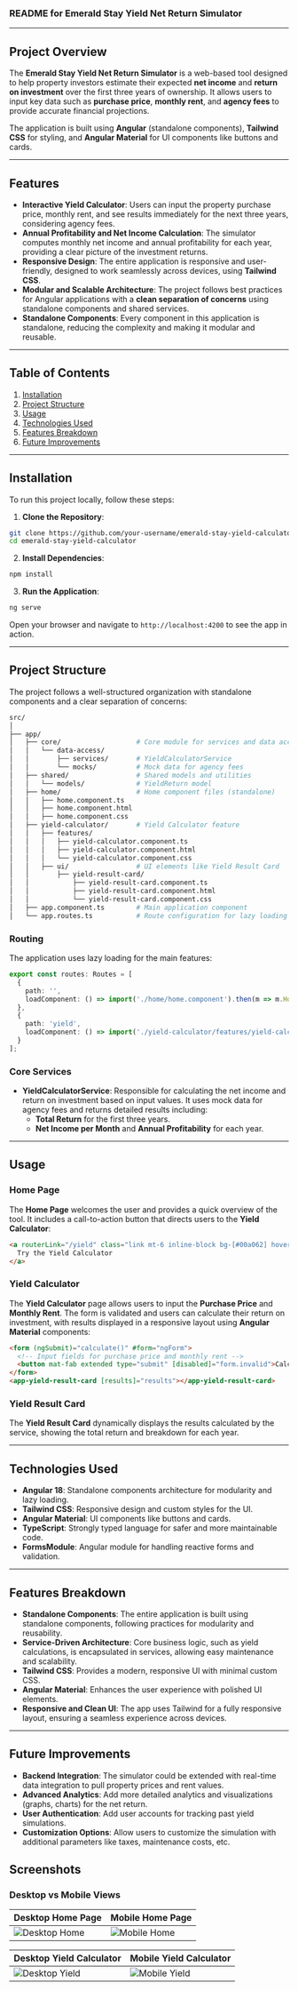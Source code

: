 ### README for **Emerald Stay Yield Net Return Simulator**

---

## Project Overview

The **Emerald Stay Yield Net Return Simulator** is a web-based tool designed to help property investors estimate their expected **net income** and **return on investment** over the first three years of ownership. It allows users to input key data such as **purchase price**, **monthly rent**, and **agency fees** to provide accurate financial projections.

The application is built using **Angular** (standalone components), **Tailwind CSS** for styling, and **Angular Material** for UI components like buttons and cards.

---

## Features

- **Interactive Yield Calculator**: Users can input the property purchase price, monthly rent, and see results immediately for the next three years, considering agency fees.
- **Annual Profitability and Net Income Calculation**: The simulator computes monthly net income and annual profitability for each year, providing a clear picture of the investment returns.
- **Responsive Design**: The entire application is responsive and user-friendly, designed to work seamlessly across devices, using **Tailwind CSS**.
- **Modular and Scalable Architecture**: The project follows best practices for Angular applications with a **clean separation of concerns** using standalone components and shared services.
- **Standalone Components**: Every component in this application is standalone, reducing the complexity and making it modular and reusable.

---

## Table of Contents

1. [Installation](#installation)
2. [Project Structure](#project-structure)
3. [Usage](#usage)
4. [Technologies Used](#technologies-used)
5. [Features Breakdown](#features-breakdown)
6. [Future Improvements](#future-improvements)

---

## Installation

To run this project locally, follow these steps:

1. **Clone the Repository**:

```bash
git clone https://github.com/your-username/emerald-stay-yield-calculator.git
cd emerald-stay-yield-calculator
```

2. **Install Dependencies**:

```bash
npm install
```

3. **Run the Application**:

```bash
ng serve
```

Open your browser and navigate to `http://localhost:4200` to see the app in action.

---

## Project Structure

The project follows a well-structured organization with standalone components and a clear separation of concerns:

```bash
src/
│
├── app/
│   ├── core/                   # Core module for services and data access
│   │   └── data-access/
│   │       ├── services/       # YieldCalculatorService
│   │       └── mocks/          # Mock data for agency fees
│   ├── shared/                 # Shared models and utilities
│   │   └── models/             # YieldReturn model
│   ├── home/                   # Home component files (standalone)
│   │   ├── home.component.ts
│   │   ├── home.component.html
│   │   ├── home.component.css
│   ├── yield-calculator/       # Yield Calculator feature
│   │   ├── features/
│   │   │   ├── yield-calculator.component.ts
│   │   │   ├── yield-calculator.component.html
│   │   │   └── yield-calculator.component.css
│   │   ├── ui/                 # UI elements like Yield Result Card
│   │       ├── yield-result-card/
│   │           ├── yield-result-card.component.ts
│   │           ├── yield-result-card.component.html
│   │           └── yield-result-card.component.css
│   ├── app.component.ts        # Main application component
│   └── app.routes.ts           # Route configuration for lazy loading
```

### Routing

The application uses lazy loading for the main features:

```typescript
export const routes: Routes = [
  {
    path: '',
    loadComponent: () => import('./home/home.component').then(m => m.HomeComponent)
  },
  {
    path: 'yield',
    loadComponent: () => import('./yield-calculator/features/yield-calculator.component').then(m => m.YieldCalculatorComponent)
  }
];
```

### Core Services

- **YieldCalculatorService**: Responsible for calculating the net income and return on investment based on input values. It uses mock data for agency fees and returns detailed results including:
  - **Total Return** for the first three years.
  - **Net Income per Month** and **Annual Profitability** for each year.

---

## Usage

### Home Page

The **Home Page** welcomes the user and provides a quick overview of the tool. It includes a call-to-action button that directs users to the **Yield Calculator**:

```html
<a routerLink="/yield" class="link mt-6 inline-block bg-[#00a062] hover:bg-[#008060] px-6 py-3 rounded-lg transition-colors duration-300">
  Try the Yield Calculator
</a>
```

### Yield Calculator

The **Yield Calculator** page allows users to input the **Purchase Price** and **Monthly Rent**. The form is validated and users can calculate their return on investment, with results displayed in a responsive layout using **Angular Material** components:

```html
<form (ngSubmit)="calculate()" #form="ngForm">
  <!-- Input fields for purchase price and monthly rent -->
  <button mat-fab extended type="submit" [disabled]="form.invalid">Calculate</button>
</form>
<app-yield-result-card [results]="results"></app-yield-result-card>
```

### Yield Result Card

The **Yield Result Card** dynamically displays the results calculated by the service, showing the total return and breakdown for each year.

---

## Technologies Used

- **Angular 18**: Standalone components architecture for modularity and lazy loading.
- **Tailwind CSS**: Responsive design and custom styles for the UI.
- **Angular Material**: UI components like buttons and cards.
- **TypeScript**: Strongly typed language for safer and more maintainable code.
- **FormsModule**: Angular module for handling reactive forms and validation.

---

## Features Breakdown

- **Standalone Components**: The entire application is built using standalone components, following practices for modularity and reusability.
- **Service-Driven Architecture**: Core business logic, such as yield calculations, is encapsulated in services, allowing easy maintenance and scalability.
- **Tailwind CSS**: Provides a modern, responsive UI with minimal custom CSS.
- **Angular Material**: Enhances the user experience with polished UI elements.
- **Responsive and Clean UI**: The app uses Tailwind for a fully responsive layout, ensuring a seamless experience across devices.

---

## Future Improvements

- **Backend Integration**: The simulator could be extended with real-time data integration to pull property prices and rent values.
- **Advanced Analytics**: Add more detailed analytics and visualizations (graphs, charts) for the net return.
- **User Authentication**: Add user accounts for tracking past yield simulations.
- **Customization Options**: Allow users to customize the simulation with additional parameters like taxes, maintenance costs, etc.


## Screenshots 
### Desktop vs Mobile Views

| Desktop Home Page | Mobile Home Page |
|-------------------|------------------|
| ![Desktop Home](public/screenshots/desktop-home.png) | ![Mobile Home](public/screenshots/mobile-home.png) |

| Desktop Yield Calculator | Mobile Yield Calculator |
|--------------------------|-------------------------|
| ![Desktop Yield](public/screenshots/desktop-yield.png) | ![Mobile Yield](public/screenshots/mobile-yield.png) |
